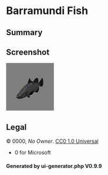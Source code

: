 # Barramundi Fish

## Summary

 

## Screenshot

![screenshot](screenshot/screenshot.jpg)

## Legal

&copy; 0000, _No Owner_. [CC0 1.0 Universal]()

 - 0 for Microsoft

#### Generated by ui-generator.php V0.9.9